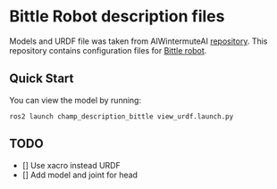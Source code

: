 # Bittle Robot description files
Models and URDF file was taken from AIWintermuteAI [repository](https://github.com/AIWintermuteAI/Bittle_URDF).
This repository contains configuration files for [Bittle robot](https://bittle.petoi.com/). 

## Quick Start
You can view the model by running:

    ros2 launch champ_description_bittle view_urdf.launch.py

## TODO
- [] Use xacro instead URDF
- [] Add model and joint for head

